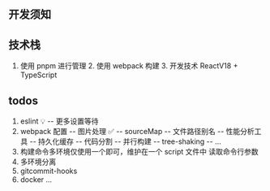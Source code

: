 
## 开发须知


## 技术栈
  1. 使用 pnpm 进行管理
	2. 使用 webpack 构建
	3. 开发技术 ReactV18 + TypeScript

## todos
1. eslint 💡
	-- 更多设置等待 
2. webpack 配置 
	-- 图片处理 ✅
	-- sourceMap 
	-- 文件路径别名
	-- 性能分析工具
	-- 持久化缓存
	-- 代码分割
	-- 并行构建
	-- tree-shaking
	-- ...
2. 构建命令多环境仅使用一个即可，维护在一个 script 文件中 读取命令行参数
3. 多环境分离
4. gitcommit-hooks
5. docker
...